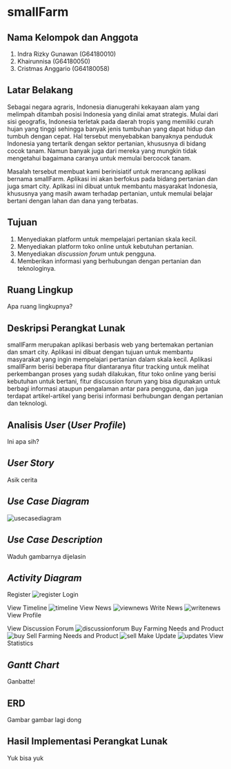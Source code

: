 # smallFarm

## Nama Kelompok dan Anggota
1. Indra Rizky Gunawan (G64180010)
2. Khairunnisa (G64180050)
3. Cristmas Anggario (G64180058)

## Latar Belakang
Sebagai negara agraris, Indonesia dianugerahi kekayaan alam yang melimpah ditambah posisi Indonesia yang dinilai amat strategis. Mulai dari sisi geografis, Indonesia terletak pada daerah tropis yang memiliki curah hujan yang tinggi sehingga banyak jenis tumbuhan yang dapat hidup dan tumbuh dengan cepat. Hal tersebut menyebabkan banyaknya penduduk Indonesia yang tertarik dengan sektor pertanian, khususnya di bidang cocok tanam. Namun banyak juga dari mereka yang mungkin tidak mengetahui bagaimana caranya untuk memulai bercocok tanam.

Masalah tersebut membuat kami berinisiatif untuk merancang aplikasi bernama smallFarm. Aplikasi ini akan berfokus pada bidang pertanian dan juga smart city. Aplikasi ini dibuat untuk membantu masyarakat Indonesia, khususnya yang masih awam terhadap pertanian, untuk memulai belajar bertani dengan lahan dan dana yang terbatas.

## Tujuan
1. Menyediakan platform untuk mempelajari pertanian skala kecil.
2. Menyediakan platform toko online untuk kebutuhan pertanian. 
3. Menyediakan _discussion forum_ untuk pengguna.
4. Memberikan informasi yang berhubungan dengan pertanian dan teknologinya.


## Ruang Lingkup
Apa ruang lingkupnya?

## Deskripsi Perangkat Lunak
smallFarm merupakan aplikasi berbasis web  yang bertemakan pertanian dan smart city. Aplikasi ini dibuat dengan tujuan untuk membantu masyarakat yang ingin mempelajari pertanian dalam skala kecil. Aplikasi smallFarm berisi beberapa fitur diantaranya fitur tracking untuk melihat perkembangan proses yang sudah dilakukan, fitur toko online yang berisi kebutuhan untuk bertani, fitur discussion forum yang bisa digunakan untuk berbagi informasi ataupun pengalaman antar para pengguna, dan juga terdapat artikel-artikel yang berisi informasi berhubungan dengan pertanian dan teknologi.

## Analisis _User_ (_User Profile_)
Ini apa sih?

## _User Story_
Asik cerita

## _Use Case Diagram_
![usecasediagram](https://user-images.githubusercontent.com/60083980/81585275-20c49b80-93de-11ea-96e0-739777f075bf.png)

## _Use Case Description_
Waduh gambarnya dijelasin

## _Activity Diagram_
Register
![register](https://user-images.githubusercontent.com/60083980/81586455-bca2d700-93df-11ea-953a-5c149472cfd9.png)
Login

View Timeline
![timeline](https://user-images.githubusercontent.com/60083980/81586868-6bdfae00-93e0-11ea-8955-44278df6ddfd.jpg)
View News
![viewnews](https://user-images.githubusercontent.com/60083980/81586886-713cf880-93e0-11ea-8158-74a53198c125.png)
Write News
![writenews](https://user-images.githubusercontent.com/60083980/81586867-6aae8100-93e0-11ea-93d9-c06a9b72589b.png)
View Profile

View Discussion Forum
![discussionforum](https://user-images.githubusercontent.com/60083980/81586869-6c784480-93e0-11ea-9c12-403354ef30a7.jpg)
Buy Farming Needs and Product
![buy](https://user-images.githubusercontent.com/60083980/81586876-700bcb80-93e0-11ea-8374-acb4abd70d34.png)
Sell Farming Needs and Product
![sell](https://user-images.githubusercontent.com/60083980/81586871-6da97180-93e0-11ea-9cb1-b97a154b52af.png)
Make Update
![updates](https://user-images.githubusercontent.com/60083980/81586866-6a15ea80-93e0-11ea-8619-f5bfba55a166.png)
View Statistics


## _Gantt Chart_
Ganbatte!

## ERD
Gambar gambar lagi dong

## Hasil Implementasi Perangkat Lunak
Yuk bisa yuk
